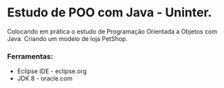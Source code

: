 # Estudo de POO com Java - Uninter.

Colocando em prática o estudo de Programação Orientada a Objetos com Java.
Criando um modelo de loja PetShop.

### Ferramentas:
* Eclipse IDE - eclipse.org
* JDK 8 - oracle.com
